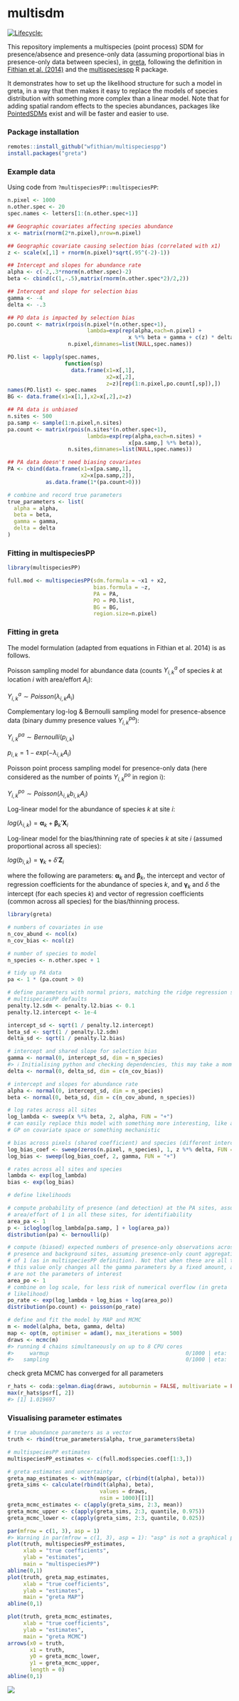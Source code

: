 
<!-- README.md is generated from README.Rmd. Please edit that file -->

# multisdm

[![Lifecycle:](https://img.shields.io/badge/lifecycle-experimental-orange.svg)](https://lifecycle.r-lib.org/articles/stages.html#experimental)
<!-- badges: start --> <!-- badges: end -->

This repository implements a multispecies (point process) SDM for
presence/absence and presence-only data (assuming proportional bias in
presence-only data between species), in
[greta](https://greta-stats.org), following the definition in [Fithian
et al. (2014)](https://doi.org/10.1111/2041-210X.12242) and the
[multispeciespp](https://github.com/wfithian/multispeciesPP) R package.

It demonstrates how to set up the likelihood structure for such a model
in greta, in a way that then makes it easy to replace the models of
species distribution with something more complex than a linear model.
Note that for adding spatial random effects to the species abundances,
packages like
[PointedSDMs](https://cran.r-project.org/package=PointedSDMs) exist and
will be faster and easier to use.

### Package installation

``` r
remotes::install_github("wfithian/multispeciespp")
install.packages("greta")
```

### Example data

Using code from `?multispeciesPP::multispeciesPP`:

``` r
n.pixel <- 1000
n.other.spec <- 20
spec.names <- letters[1:(n.other.spec+1)]

## Geographic covariates affecting species abundance
x <- matrix(rnorm(2*n.pixel),nrow=n.pixel)

## Geographic covariate causing selection bias (correlated with x1)
z <- scale(x[,1] + rnorm(n.pixel)*sqrt(.95^(-2)-1))

## Intercept and slopes for abundance rate
alpha <- c(-2,.3*rnorm(n.other.spec)-2)
beta <- cbind(c(1,-.5),matrix(rnorm(n.other.spec*2)/2,2))

## Intercept and slope for selection bias
gamma <- -4
delta <- -.3

## PO data is impacted by selection bias
po.count <- matrix(rpois(n.pixel*(n.other.spec+1),
                         lambda=exp(rep(alpha,each=n.pixel) +
                                      x %*% beta + gamma + c(z) * delta)),
                   n.pixel,dimnames=list(NULL,spec.names))

PO.list <- lapply(spec.names,
                  function(sp)
                    data.frame(x1=x[,1],
                               x2=x[,2],
                               z=z)[rep(1:n.pixel,po.count[,sp]),])
names(PO.list) <- spec.names
BG <- data.frame(x1=x[1,],x2=x[,2],z=z)

## PA data is unbiased
n.sites <- 500
pa.samp <- sample(1:n.pixel,n.sites)
pa.count <- matrix(rpois(n.sites*(n.other.spec+1),
                         lambda=exp(rep(alpha,each=n.sites) +
                                      x[pa.samp,] %*% beta)),
                   n.sites,dimnames=list(NULL,spec.names))

## PA data doesn't need biasing covariates
PA <- cbind(data.frame(x1=x[pa.samp,1],
                       x2=x[pa.samp,2]),
            as.data.frame(1*(pa.count>0)))

# combine and record true parameters
true_parameters <- list(
  alpha = alpha,
  beta = beta,
  gamma = gamma,
  delta = delta
)
```

### Fitting in multispeciesPP

``` r
library(multispeciesPP)

full.mod <- multispeciesPP(sdm.formula = ~x1 + x2,
                           bias.formula = ~z,
                           PA = PA,
                           PO = PO.list,
                           BG = BG,
                           region.size=n.pixel)
```

### Fitting in greta

The model formulation (adapted from equations in Fithian et al. 2014) is
as follows.

Poisson sampling model for abundance data (counts $Y_{i,k}^{a}$ of
species $k$ at location $i$ with area/effort $A_i$):

$Y_{i,k}^{a} \sim Poisson(\lambda_{i,k} A_i)$

Complementary log-log & Bernoulli sampling model for presence-absence
data (binary dummy presence values $Y_{i,k}^{pa}$):

$Y_{i,k}^{pa} \sim Bernoulli(p_{i,k})$

$p_{i,k} = 1 - exp(-\lambda_{i,k}A_i)$

Poisson point process sampling model for presence-only data (here
considered as the number of points $Y_{i,k}^{po}$ in region i):

$Y_{i,k}^{po} \sim Poisson(\lambda_{i,k} b_{i,k} A_i)$

Log-linear model for the abundance of species $k$ at site $i$:

$log(\lambda_{i,k}) = \mathbf{\alpha}_k + \mathbf{\beta}_k' \mathbf{X}_i$

Log-linear model for the bias/thinning rate of species $k$ at site $i$
(assumed proportional across all species):

$log(b_{i,k}) = \mathbf{\gamma}_k + \delta' \mathbf{Z}_i$

where the following are parameters: $\mathbf{\alpha}_k$ and
$\mathbf{\beta}_k$, the intercept and vector of regression coefficients
for the abundance of species $k$, and $\mathbf{\gamma}_k$ and $\delta$
the intercept (for each species $k$) and vector of regression
coefficients (common across all species) for the bias/thinning process.

``` r
library(greta)

# numbers of covariates in use
n_cov_abund <- ncol(x)
n_cov_bias <- ncol(z)

# number of species to model
n_species <- n.other.spec + 1

# tidy up PA data
pa <- 1 * (pa.count > 0)

# define parameters with normal priors, matching the ridge regression setup in
# multispeciesPP defaults
penalty.l2.sdm <- penalty.l2.bias <- 0.1
penalty.l2.intercept <- 1e-4

intercept_sd <- sqrt(1 / penalty.l2.intercept)
beta_sd <- sqrt(1 / penalty.l2.sdm)
delta_sd <- sqrt(1 / penalty.l2.bias)

# intercept and shared slope for selection bias
gamma <- normal(0, intercept_sd, dim = n_species)
#> ℹ Initialising python and checking dependencies, this may take a moment.✔ Initialising python and checking dependencies ... done!               
delta <- normal(0, delta_sd, dim = c(n_cov_bias))

# intercept and slopes for abundance rate
alpha <- normal(0, intercept_sd, dim = n_species)
beta <- normal(0, beta_sd, dim = c(n_cov_abund, n_species))

# log rates across all sites
log_lambda <- sweep(x %*% beta, 2, alpha, FUN = "+")
# can easily replace this model with something more interesting, like a low-rank
# GP on covariate space or something mechanistic

# bias across pixels (shared coefficient) and species (different intercepts)
log_bias_coef <- sweep(zeros(n.pixel, n_species), 1, z %*% delta, FUN = "+")
log_bias <- sweep(log_bias_coef, 2, gamma, FUN = "+")

# rates across all sites and species
lambda <- exp(log_lambda)
bias <- exp(log_bias)

# define likelihoods

# compute probability of presence (and detection) at the PA sites, assuming
# area/effort of 1 in all these sites, for identifiability
area_pa <- 1
p <- icloglog(log_lambda[pa.samp, ] + log(area_pa))
distribution(pa) <- bernoulli(p)

# compute (biased) expected numbers of presence-only observations across all
# presence and background sites, assuming presence-only count aggregation area
# of 1 (as in multispeciesPP definition). Not that when these are all the same,
# this value only changes all the gamma parameters by a fixed amount, and these
# are not the parameters of interest
area_po <- 1
# combine on log scale, for less risk of numerical overflow (in greta
# likelihood)
po_rate <- exp(log_lambda + log_bias + log(area_po))
distribution(po.count) <- poisson(po_rate)

# define and fit the model by MAP and MCMC
m <- model(alpha, beta, gamma, delta)
map <- opt(m, optimiser = adam(), max_iterations = 500)
draws <- mcmc(m)
#> running 4 chains simultaneously on up to 8 CPU cores
#>     warmup                                           0/1000 | eta:  ?s              warmup ==                                       50/1000 | eta:  1m | 4% bad     warmup ====                                    100/1000 | eta: 42s | 2% bad     warmup ======                                  150/1000 | eta: 37s | 1% bad     warmup ========                                200/1000 | eta: 35s | <1% bad    warmup ==========                              250/1000 | eta: 32s | <1% bad    warmup ===========                             300/1000 | eta: 29s | <1% bad    warmup =============                           350/1000 | eta: 27s | <1% bad    warmup ===============                         400/1000 | eta: 25s | <1% bad    warmup =================                       450/1000 | eta: 23s | 5% bad     warmup ===================                     500/1000 | eta: 20s | 4% bad     warmup =====================                   550/1000 | eta: 18s | 4% bad     warmup =======================                 600/1000 | eta: 16s | 4% bad     warmup =========================               650/1000 | eta: 14s | 3% bad     warmup ===========================             700/1000 | eta: 12s | 3% bad     warmup ============================            750/1000 | eta: 10s | 3% bad     warmup ==============================          800/1000 | eta:  8s | 3% bad     warmup ================================        850/1000 | eta:  6s | 3% bad     warmup ==================================      900/1000 | eta:  4s | 2% bad     warmup ====================================    950/1000 | eta:  2s | 2% bad     warmup ====================================== 1000/1000 | eta:  0s | 2% bad 
#>   sampling                                           0/1000 | eta:  ?s            sampling ==                                       50/1000 | eta:  1m            sampling ====                                    100/1000 | eta: 38s            sampling ======                                  150/1000 | eta: 35s            sampling ========                                200/1000 | eta: 34s            sampling ==========                              250/1000 | eta: 34s            sampling ===========                             300/1000 | eta: 31s            sampling =============                           350/1000 | eta: 30s            sampling ===============                         400/1000 | eta: 27s            sampling =================                       450/1000 | eta: 24s            sampling ===================                     500/1000 | eta: 22s            sampling =====================                   550/1000 | eta: 20s            sampling =======================                 600/1000 | eta: 18s            sampling =========================               650/1000 | eta: 15s            sampling ===========================             700/1000 | eta: 13s            sampling ============================            750/1000 | eta: 11s            sampling ==============================          800/1000 | eta:  9s            sampling ================================        850/1000 | eta:  7s            sampling ==================================      900/1000 | eta:  4s            sampling ====================================    950/1000 | eta:  2s            sampling ====================================== 1000/1000 | eta:  0s
```

check greta MCMC has converged for all parameters

``` r
r_hats <- coda::gelman.diag(draws, autoburnin = FALSE, multivariate = FALSE)
max(r_hats$psrf[, 2])
#> [1] 1.019697
```

### Visualising parameter estimates

``` r
# true abundance parameters as a vector
truth <- rbind(true_parameters$alpha, true_parameters$beta)

# multispeciesPP estimates
multispeciesPP_estimates <- c(full.mod$species.coef[1:3,])

# greta estimates and uncertainty
greta_map_estimates <- with(map$par, c(rbind(t(alpha), beta)))
greta_sims <- calculate(rbind(t(alpha), beta),
                             values = draws,
                             nsim = 1000)[[1]]
greta_mcmc_estimates <- c(apply(greta_sims, 2:3, mean))
greta_mcmc_upper <- c(apply(greta_sims, 2:3, quantile, 0.975))
greta_mcmc_lower <- c(apply(greta_sims, 2:3, quantile, 0.025))

par(mfrow = c(1, 3), asp = 1)
#> Warning in par(mfrow = c(1, 3), asp = 1): "asp" is not a graphical parameter
plot(truth, multispeciesPP_estimates,
     xlab = "true coefficients",
     ylab = "estimates",
     main = "multispeciesPP")
abline(0,1)
plot(truth, greta_map_estimates,
     xlab = "true coefficients",
     ylab = "estimates",
     main = "greta MAP")
abline(0,1)

plot(truth, greta_mcmc_estimates,
     xlab = "true coefficients",
     ylab = "estimates",
     main = "greta MCMC")
arrows(x0 = truth,
       x1 = truth,
       y0 = greta_mcmc_lower,
       y1 = greta_mcmc_upper,
       length = 0)
abline(0,1)
```

![](README_files/figure-gfm/estimates-1.png)<!-- -->
